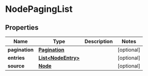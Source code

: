 
# NodePagingList

## Properties
Name | Type | Description | Notes
------------ | ------------- | ------------- | -------------
**pagination** | [**Pagination**](Pagination.md) |  |  [optional]
**entries** | [**List&lt;NodeEntry&gt;**](NodeEntry.md) |  |  [optional]
**source** | [**Node**](Node.md) |  |  [optional]



